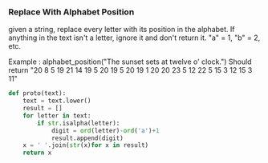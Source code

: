 ### Replace With Alphabet Position

given a string, replace every letter with its position in the alphabet.
If anything in the text isn't a letter, ignore it and don't return it.
"a" = 1, "b" = 2, etc.

Example :
alphabet_position("The sunset sets at twelve o' clock.")
Should return "20 8 5 19 21 14 19 5 20 19 5 20 19 1 20 20 23 5 12 22 5 15 3 12 15 3 11"

```py
def proto(text):
    text = text.lower()
    result = []
    for letter in text:
        if str.isalpha(letter):
            digit = ord(letter)-ord('a')+1
            result.append(digit)
    x = ' '.join(str(x)for x in result)
    return x  
```
